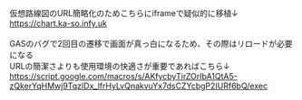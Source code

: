 仮想路線図のURL簡略化のためこちらにiframeで疑似的に移植↓
<br>
https://chart.ka-so.infy.uk
<br><br>
GASのバグで2回目の遷移で画面が真っ白になるため、その際はリロードが必要になる
<br>
URLの簡潔さよりも使用環境の快適さが重要であればこちら↓
<br>
https://script.google.com/macros/s/AKfycbyTirZOrIbA1QtA5-zQkerYqHMwj9TqzIDx_lfrHyLvQnakvuYx7dsCZYcbgP2IURf6bQ/exec
